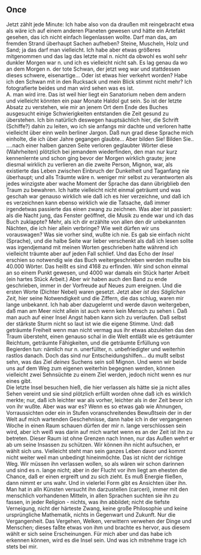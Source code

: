 ## Once
 Jetzt zählt jede Minute: Ich habe also von da draußen mit reingebracht etwa als wäre ich auf einem anderen Planeten gewesen und hätte ein Artefakt gesehen, das ich nicht einfach liegenlassen wollte. Darf man das, am fremden Strand überhaupt Sachen aufheben? Steine, Muscheln, Holz und Sand; ja das darf man vielleicht. Ich habe aber etwas größeres mitgenommen und das lag das letzte mal n. nicht da obwohl es wohl sehr dunkler Morgen war n. und ich es vielleicht nicht sah. Es lag genau da wo an dem Morgen n. der tote Schwan, der jetzt weg war und stattdessen dieses schwere, eisenartige... Oder ist etwas hier verkehrt worden? Habe ich den Schwan mit in den Rucksack und mein Blick stimmt nicht mehr? Ich fotografierte beides und man wird sehen was es ist.   
A. man wird irre. Das ist weil hier liegt ein Sanatorium neben dem andern und vielleicht könnten ein paar Monate Haldol gut sein. So ist der letzte Absatz zu verstehen, wie mir an jenem Ort dem Ende des Buches ausgesucht einige Schwierigkeiten entstanden die Zeit gesund zu überstehen. Ich bin natürlich deswegen hauptsächlich hier, die Schrift (Schiffe?) dahin zu leiten, wo ich sie anfangs mir dachte und verloren hatte vielleicht über einn weiln berliner Jargon. Daß nun grad diese Sprache mich einholte, die ich über Jahre gegangen glaubte... Aber bilden Sie! Bilden Sie..   
....nach einer halben ganzen Seite verloren geglaubter Wörter diese (Wahrheiten) plötzlich bei jemandem wiederfinden, den man nur kurz kennenlernte und schon ging bevor der Morgen wirklich graute; jene diesmal wirklich zu verlieren an die zweite Person, Mignon, war, als existierte das Leben zwischen Einbruch der Dunkelheit und Taganfang nie überhaupt; und alls Träumte wäre n. weniger mir selbst zu verantworten als jedes winzigste aber wache Moment der Sprache das dann übrigblieb den Traum zu bewahren. Ich hatte vielleicht nicht einmal geträumt und was geschah war genauso wirklich wie daß ich es hier verzeichne, und daß ich es verzeichnen kann ebenso wirklich wie die Tatsache, daß immer irgendetwas passierte das einen zwang zu zeichnen. Was aber ist passiert: als die Nacht jung, das Fenster geöffnet, die Musik zu ende war und ich das Buch zuklappte? Mehr, als ich dir erzählte von allen den dir unbekannten Nächten, die ich hier allein verbringe? Wie weit dürfen wir uns vorauswagen? Was sie vorher sind, wußte ich nie. Es gab sie einfach nicht (Sprache), und die halbe Seite war lieber verschenkt als daß ich lesen sollte was irgendjemand mit meinen Worten geschrieben hatte während ich vielleicht träumte aber auf jeden Fall schlief. Und das Echo der *Insel* erschien so notwendig wie das Buch weitergeschrieben werden mußte bis 40.000 Wörter. Das heißt es sind 4168 zu erfinden. Wir sind schon einmal an so einem Punkt gewesen, und 4000 war damals ein Stück harter Arbeit (ein hartes Stück Arbeit.) Aber wir haben auch den Band zu ende geschrieben, immer in der Vorfreude auf Neues zum ereignen. Und die ersten Worte (Dichter Nebel) waren gesetzt. Jetzt aber *ist des Säglichen Zeit,* hier seine Notwendigkeit und die Ziffern, die das schlug, waren mir lange unbekannt. Ich hab aber dazugelernt und werde davon weitergeben, daß man am Meer nicht allein ist auch wenn kein Mensch zu sehen i. Daß man auch auf einer Insel Angst haben kann sich zu verlaufen. Daß selbst der stärkste Sturm nicht so laut ist wie die eigene Stimme. Und: daß geträumte Freiheit wenn man nicht vermag aus ihr etwas abzuleiten das den Traum übersteht, einen genauso schal in die Welt entläßt wie es geträumter Reichtum, geträumte Fähigkeiten, und die geträumte Erfüllung von Begierden tun: nämlich nur n. unerfüllter, n. unbefriedigter und weiterhin rastlos danach. Doch das sind nur Entscheidungshilfen... du mußt selbst sehn, was das Ziel *deines* Suchens sein soll Mignon. Und wenn wir beide uns auf dem Weg zum eigenen weiterhin begegnen werden, können vielleicht zwei Sehnsüchte zu einem Ziel werden, jedoch nicht wenn es nur eines gibt.   
Die letzte Insel besuchen hieß, die hier verlassen als hätte sie ja nicht alles Sehen vereint und sie sind plötzlich erfüllt worden ohne daß ich es wirklich merkte; nur, daß ich leichter war als vorher, leichter als in der Zeit bevor ich von ihr wußte. Aber was war es? Wenn es so etwas gab wie Ahnungen, Vorraussichten oder ein in Stufen voranschreitendes Bewußtsein der in der Welt auf mich wartenden Geschehnisse, dann habe ich in der vergangenen Woche in einen Raum schauen dürfen der mir n. lange verschlossen sein wird, aber ich weiß was darin auf mich wartet wenn es an der Zeit ist ihn zu betreten. Dieser Raum ist ohne Grenzen nach Innen, nur das Außen wehrt er ab um seine Insassen zu schützen. Wir können ihn nicht aufsuchen, er wählt sich uns. Vielleicht steht man sein ganzes Leben davor und kommt nicht weiter weil man unbedingt hineinmöchte. Das ist nicht der richtige Weg. Wir müssen ihn verlassen wollen, so als wären wir schon darinnen und sind es n. lange nicht; aber in der Flucht vor ihm liegt am ehesten die Chance, daß er einen ergreift und zu sich zieht. Es muß Energie fließen, dann nimmt er uns wahr. Und in vielerlei Form gibt es Ansichten über ihn. Man hat in alln Künsten versucht ihn darzustellen (carceri), immer mit den menschlich vorhandenen Mitteln, in allen Sprachen suchten sie ihn zu fassen, in jeder Religion - nichts, was ihn abbildet; nicht die tiefste Verneigung, nicht der härteste Zwang, keine große Philosophie und keine ursprüngliche Mathematik, nichts in Gegenwart und Zukunft. Nur die Vergangenheit. Das Vergehen, Welken, verwittern verwehen der Dinge und Menschen; dieses faßte etwas von ihm und brachte es hervor, aus diesem wählt er sich seine Erscheinungen. Für mich aber und das habe ich erkennen können, wird es die Insel sein. Und was ich mitnehme trage ich stets bei mir.    
